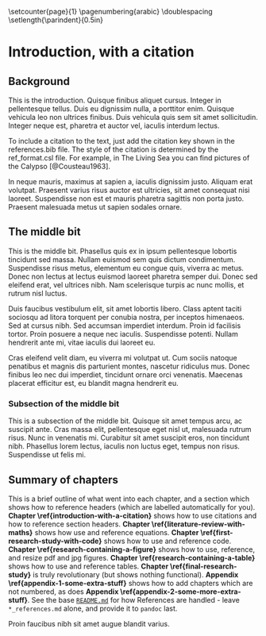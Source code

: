 \setcounter{page}{1}
\pagenumbering{arabic}
\doublespacing
\setlength{\parindent}{0.5in}

# Introduction, with a citation

## Background

This is the introduction. Quisque finibus aliquet cursus. Integer in pellentesque tellus. Duis eu dignissim nulla, a porttitor enim. Quisque vehicula leo non ultrices finibus. Duis vehicula quis sem sit amet sollicitudin. Integer neque est, pharetra et auctor vel, iaculis interdum lectus.

<!-- 
To include a reference, add the citation key shown in the references.bib file.
-->

To include a citation to the text, just add the citation key shown in the references.bib file. The style of the citation is determined by the ref_format.csl file. For example, in The Living Sea you can find pictures of the Calypso [@Cousteau1963].

In neque mauris, maximus at sapien a, iaculis dignissim justo. Aliquam erat volutpat. Praesent varius risus auctor est ultricies, sit amet consequat nisi laoreet. Suspendisse non est et mauris pharetra sagittis non porta justo. Praesent malesuada metus ut sapien sodales ornare.

## The middle bit

This is the middle bit. Phasellus quis ex in ipsum pellentesque lobortis tincidunt sed massa. Nullam euismod sem quis dictum condimentum. Suspendisse risus metus, elementum eu congue quis, viverra ac metus. Donec non lectus at lectus euismod laoreet pharetra semper dui. Donec sed eleifend erat, vel ultrices nibh. Nam scelerisque turpis ac nunc mollis, et rutrum nisl luctus.

Duis faucibus vestibulum elit, sit amet lobortis libero. Class aptent taciti sociosqu ad litora torquent per conubia nostra, per inceptos himenaeos. Sed at cursus nibh. Sed accumsan imperdiet interdum. Proin id facilisis tortor. Proin posuere a neque nec iaculis. Suspendisse potenti. Nullam hendrerit ante mi, vitae iaculis dui laoreet eu.

Cras eleifend velit diam, eu viverra mi volutpat ut. Cum sociis natoque penatibus et magnis dis parturient montes, nascetur ridiculus mus. Donec finibus leo nec dui imperdiet, tincidunt ornare orci venenatis. Maecenas placerat efficitur est, eu blandit magna hendrerit eu.

### Subsection of the middle bit

This is a subsection of the middle bit. Quisque sit amet tempus arcu, ac suscipit ante. Cras massa elit, pellentesque eget nisl ut, malesuada rutrum risus. Nunc in venenatis mi. Curabitur sit amet suscipit eros, non tincidunt nibh. Phasellus lorem lectus, iaculis non luctus eget, tempus non risus. Suspendisse ut felis mi.

## Summary of chapters

<!-- 
For italic, add _ on either side of the text
For bold, add ** on either side of the text
For bold and italic, add _** on either side of the text
-->

This is a brief outline of what went into each chapter, and a section which shows how to reference headers (which are labelled automatically for you). **Chapter \ref{introduction-with-a-citation}** shows how to use citations and how to reference section headers. **Chapter \ref{literature-review-with-maths}** shows how use and reference equations.  **Chapter \ref{first-research-study-with-code}** shows how to use and reference code.  **Chapter \ref{research-containing-a-figure}** shows how to use, reference, and resize pdf and jpg figures. **Chapter \ref{research-containing-a-table}** shows how to use and reference tables. **Chapter \ref{final-research-study}** is truly revolutionary (but shows nothing functional). **Appendix \ref{appendix-1-some-extra-stuff}** shows how to add chapters which are not numbered, as does **Appendix \ref{appendix-2-some-more-extra-stuff}**. See the base [`README.md`](https://github.com/tompollard/phd_thesis_markdown/blob/master/README.md) for how References are handled - leave `*_references.md` alone, and provide it to `pandoc` last.

Proin faucibus nibh sit amet augue blandit varius.


